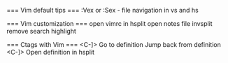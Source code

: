 === Vim default tips ===
:Vex or :Sex - file navigation in vs and hs

=== Vim customization ===
<comma-i> open vimrc in hsplit
<comma-n> open notes file invsplit
<comma-space> remove search highlight

=== Ctags with Vim ===
<C-]> Go to definition
<C-T> Jump back from definition
<C-W> <C-]> Open definition in hsplit
